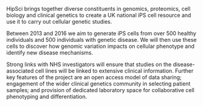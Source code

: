 
HipSci brings  together diverse constituents in genomics, proteomics, cell
biology and clinical genetics to create a UK national iPS cell resource and use
it to carry out cellular genetic studies.

Between 2013 and 2016 we aim to generate iPS cells from over 500  healthy
individuals and 500 individuals with genetic disease. We will then use these
cells to discover how genomic variation impacts on cellular phenotype and
identify new disease mechanisms.

Strong links with NHS investigators will ensure that studies on the
disease-associated cell lines will be linked to extensive clinical information.
Further key features of the project are an open access model of data sharing;
engagement of the wider clinical genetics community in selecting patient
samples; and provision of dedicated laboratory space for collaborative cell
phenotyping and differentiation.

